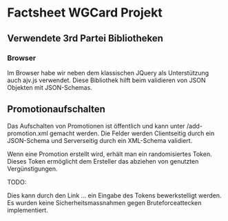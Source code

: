 # Factsheet WGCard Projekt

## Verwendete 3rd Partei Bibliotheken

### Browser

Im Browser habe wir neben dem klassischen JQuery
als Unterstützung auch ajv.js verwendet. Diese
Bibliothek hilft beim validieren von JSON Objekten
mit JSON-Schemas.

## Promotionaufschalten

Das Aufschalten von Promotionen ist öffentlich und
kann unter /add-promotion.xml gemacht werden. Die
Felder werden Clientseitig durch ein JSON-Schema und
Serverseitig durch ein XML-Schema validiert.

Wenn eine Promotion erstellt wird, erhält man ein
randomisiertes Token. Dieses Token ermöglicht dem
Ersteller das abziehen von genutzten Vergünstigungen.

TODO:

Dies kann durch den Link ... ein Eingabe des Tokens
bewerkstelligt werden. Es wurden keine
Sicherheitsmassnahmen gegen Bruteforceattecken implementiert.
